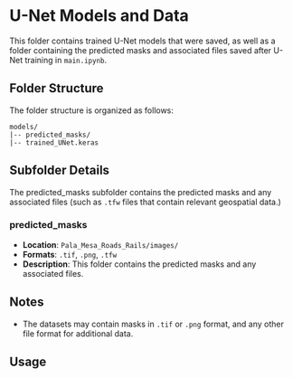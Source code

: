 # U-Net Models and Data

This folder contains trained U-Net models that were saved, as well as a folder containing the predicted masks and associated files saved after U-Net training in `main.ipynb`.

## Folder Structure

The folder structure is organized as follows:
```
models/
|-- predicted_masks/
|-- trained_UNet.keras
```

## Subfolder Details

The predicted_masks subfolder contains the predicted masks and any associated files (such as `.tfw` files that contain relevant geospatial data.)

### predicted_masks

- **Location**: `Pala_Mesa_Roads_Rails/images/`
- **Formats**: `.tif`, `.png`, `.tfw`
- **Description**: This folder contains the predicted masks and any associated files.


## Notes

- The datasets may contain masks in `.tif` or `.png` format, and any other file format for additional data.

## Usage

